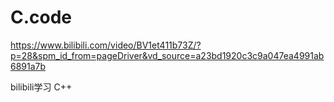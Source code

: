<!--
 * @Author: Xiehelin 66471316+jiehelin@users.noreply.github.com
 * @Date: 2024-03-06 22:11:58
 * @LastEditors: Xiehelin 66471316+jiehelin@users.noreply.github.com
 * @LastEditTime: 2024-03-06 22:23:25
 * @FilePath: \undefinedc:\01_Project\Code\xiehelin_github\C.code\README.md
 * @Description: 这是默认设置,请设置`customMade`, 打开koroFileHeader查看配置 进行设置: https://github.com/OBKoro1/koro1FileHeader/wiki/%E9%85%8D%E7%BD%AE
-->
# C.code

https://www.bilibili.com/video/BV1et411b73Z/?p=28&spm_id_from=pageDriver&vd_source=a23bd1920c3c9a047ea4991ab6891a7b

bilibili学习 C++
